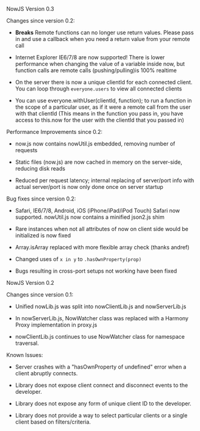 NowJS Version 0.3


Changes since version 0.2:

*   **Breaks** Remote functions can no longer use return values. Please pass in and use a callback when you need a return value from your remote call

*   Internet Explorer IE6/7/8 are now supported! There is lower performance when changing the value of a variable inside now, but function calls are remote calls (pushing/pulling)is 100% realtime

*   On the server there is now a unique clientId for each connected client. You can loop through `everyone.users` to view all connected clients

*   You can use everyone.withUser(clientId, function); to run a function in the scope of a particular user, as if it were a remote call from the user with that clientId (This means in the function you pass in, you have access to this.now for the user with the clientId that you passed in)

Performance Improvements since 0.2:

*   now.js now contains nowUtil.js embedded, removing number of requests

*   Static files (now.js) are now cached in memory on the server-side, reducing disk reads

*   Reduced per request latency; internal replacing of server/port info with actual server/port is now only done once on server startup
  
Bug fixes since version 0.2:

*   Safari, IE6/7/8, Android, iOS (iPhone/iPad/iPod Touch) Safari now supported. nowUtil.js now contains a minified json2.js shim

*   Rare instances when not all attributes of now on client side would be initialized is now fixed

*   Array.isArray replaced with more flexible array check (thanks andref)

*   Changed uses of `x in y` to `.hasOwnProperty(prop)`

*   Bugs resulting in cross-port setups not working have been fixed


NowJS Version 0.2

Changes since version 0.1:

*   Unified nowLib.js was split into nowClientLib.js and nowServerLib.js

*   In nowServerLib.js, NowWatcher class was replaced with a Harmony Proxy implementation in proxy.js

*   nowClientLib.js continues to use NowWatcher class for namespace traversal.

Known Issues:

*   Server crashes with a "hasOwnProperty of undefined" error when a client abruptly connects.

*   Library does not expose client connect and disconnect events to the developer.

*   Library does not expose any form of unique client ID to the developer.

*   Library does not provide a way to select particular clients or a single client based on filters/criteria.